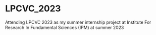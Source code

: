 # LPCVC_2023
Attending LPCVC 2023 as my summer internship project at Institute For Research In Fundamental Sciences (IPM) at summer 2023
